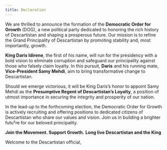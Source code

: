 ```yaml
---
title: Declaration
---
```

We are thrilled to announce the formation of the **Democratic Order for Growth** (DOG), a new political party dedicated to honoring the rich history of Descartistan and shaping a prosperous future. Our mission is to refine the Grand Principality of Descartistan by promoting stability and, most importantly, growth.

**King Daris Idirene**, the first of his name, will run for the presidency with a bold vision to eliminate corruption and safeguard our principality against those who falsely claim loyalty. In this pursuit, **Daris** and his running mate, **Vice-President Samy Mehdi**, aim to bring transformative change to Descartistan.

Should we emerge victorious, it will be King Daris’s honor to appoint Samy Mehdi as the **Presumptive Regent of Descartistan’s Loyalty**, a position of utmost importance in securing the integrity and prosperity of our nation.

In the lead-up to the forthcoming election, the Democratic Order for Growth is actively recruiting and offering positions to dedicated citizens of Descartistan who share our values and vision. Join us in building a brighter futu²re for our beloved principality.

**Join the Movement. Support Growth.**
**Long live Descartistan and the King**


Welcome to the Descartistan official,
